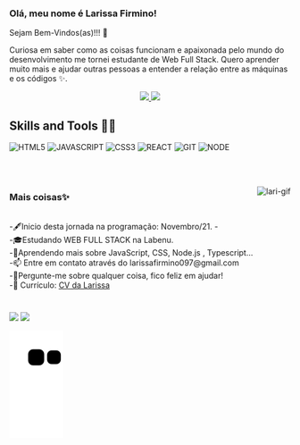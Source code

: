 ### Olá, meu nome é Larissa Firmino!

Sejam Bem-Vindos(as)!!! 🤩


Curiosa em saber como as coisas funcionam  e apaixonada pelo mundo do desenvolvimento me tornei estudante de Web Full Stack. Quero aprender muito mais e ajudar outras pessoas a entender a relação entre as máquinas e os códigos ✨. 

 <div align="center">
 <a href="https://github.com/Larissa97-fir">
  <img height="150em" src="https://github-readme-stats.vercel.app/api?username=Larissa97-fir&show_icons=true&theme=tokyonight&include_all_commits=true&count_private=true"/>
  <img height="150em" src="https://github-readme-stats.vercel.app/api/top-langs/?username=Larissa97-fir&layout=compact&langs_count=7&theme=tokyonight""/>
   </a>
</div>


## Skills and Tools 👩‍💻
![HTML5](https://img.shields.io/badge/HTML5-E34F26?style=for-the-badge&logo=html5&logoColor=white)
![JAVASCRIPT](https://img.shields.io/badge/JavaScript-323330?style=for-the-badge&logo=javascript&logoColor=F7DF1E)
![CSS3](https://img.shields.io/badge/CSS3-1572B6?style=for-the-badge&logo=css3&logoColor=white)
![REACT](https://img.shields.io/badge/React-20232A?style=for-the-badge&logo=react&logoColor=61DAFB)
![GIT](https://img.shields.io/badge/Git-F05032?style=for-the-badge&logo=git&logoColor=white)
![NODE](https://img.shields.io/badge/Node.js-43853D?style=for-the-badge&logo=node.js&logoColor=white)

<br><br>

<img awidth="200%" align="right" height="180em" alt="lari-gif" src="https://slack-imgs.com/?c=1&o1=ro&url=https%3A%2F%2Fwww.canva.com%2Fdesign%2FDAE9IomKWtw%2FCPMdq0BxwRJFVx8D-ze7hQ%2Fscreen">

 
### Mais coisas✨
<br>
-🖋Inicio desta jornada na programação: Novembro/21.
- <br>
-🎓Estudando WEB FULL STACK na Labenu.
<br>
-🌱Aprendendo mais sobre JavaScript, CSS, Node.js , Typescript...
<br>
-📫 Entre em contato através do larissafirmino097@gmail.com
<br>
-💬Pergunte-me sobre qualquer coisa, fico feliz em ajudar!
<br>
-📝 Currículo: <a href=> CV da Larissa</a>
 
#

<div> 

  <a href = "mailto:larissafirmino097@gmail.com"><img src="https://img.shields.io/badge/Gmail-D14836?style=for-the-badge&logo=gmail&logoColor=white"></a>
  <a href="www.linkedin.com/in/larissafirmino" target="_blank"><img src="https://img.shields.io/badge/-LinkedIn-%230077B5?style=for-the-badge&logo=linkedin&logoColor=white" target="_blank"></a> 
 
  ![Snake animation](https://github.com/Larissa97-fir/larissafirmino/blob/output/github-contribution-grid-snake.svg)
 
</div>




